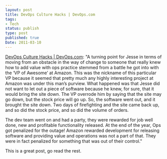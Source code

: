 ```yaml
---
layout: post
title: DevOps Culture Hacks | DevOps.com
tags:
- Tech
status: publish
type: post
published: true
Date: 2011-03-10
---
```

<p><a href="http://devops.com/2011/03/08/devops-culture-hacks/">DevOps Culture Hacks | DevOps.com</a>: "A turning point for Jesse in terms of moving from an obstacle in the way of change to someone that really knew how to add value with ops practice stemmed from a battle he got into with the ‘VP of Awesome’ at Amazon. This was the nickname of this particular VP because it seemed that pretty much any highly interesting project at Amazon was under this man’s purview. What happened was that Jesse did not want to let out a piece of software because he knew, for sure, that it would bring the site down. The VP overrode him by saying that the site may go down, but the stock price will go up. So, the software went out, and it brought the site down. Two days of firefighting and the site came back up, and so did the stock price, and so did the volume of orders.

The dev team went on and had a party, they were rewarded for job well done, new and profitable functionality released. At the end of the year, Ops got penalized for the outage! Amazon rewarded development for releasing software and providing value and operations was not a part of that. They were in fact penalized for something that was out of their control."</p>

<p>This is a great post, go read the rest.</p>
